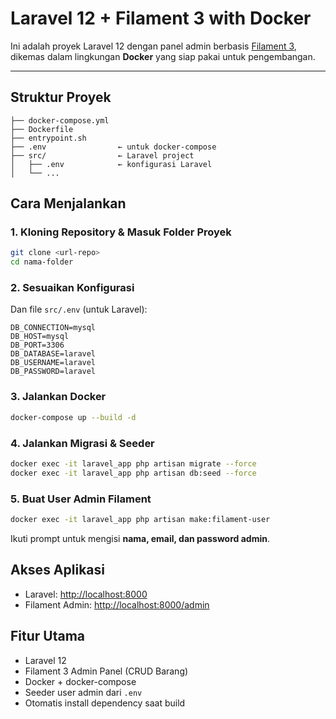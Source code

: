 # Laravel 12 + Filament 3 with Docker

Ini adalah proyek Laravel 12 dengan panel admin berbasis [Filament 3](https://filamentphp.com/), dikemas dalam lingkungan **Docker** yang siap pakai untuk pengembangan.

---

## Struktur Proyek

```
├── docker-compose.yml
├── Dockerfile
├── entrypoint.sh
├── .env                ← untuk docker-compose
├── src/                ← Laravel project
│   ├── .env            ← konfigurasi Laravel
│   └── ...
```

## Cara Menjalankan

### 1. **Kloning Repository & Masuk Folder Proyek**

```bash
git clone <url-repo>
cd nama-folder
```

### 2. **Sesuaikan Konfigurasi**

Dan file `src/.env` (untuk Laravel):

```env
DB_CONNECTION=mysql
DB_HOST=mysql
DB_PORT=3306
DB_DATABASE=laravel
DB_USERNAME=laravel
DB_PASSWORD=laravel
```

### 3. **Jalankan Docker**

```bash
docker-compose up --build -d
```

### 4. **Jalankan Migrasi & Seeder**

```bash
docker exec -it laravel_app php artisan migrate --force
docker exec -it laravel_app php artisan db:seed --force
```

### 5. **Buat User Admin Filament**

```bash
docker exec -it laravel_app php artisan make:filament-user
```

Ikuti prompt untuk mengisi **nama, email, dan password admin**.

## Akses Aplikasi

- Laravel: [http://localhost:8000](http://localhost:8000)
- Filament Admin: [http://localhost:8000/admin](http://localhost:8000/admin)

## Fitur Utama

- Laravel 12
- Filament 3 Admin Panel (CRUD Barang)
- Docker + docker-compose
- Seeder user admin dari `.env`
- Otomatis install dependency saat build
